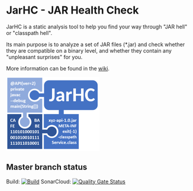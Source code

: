 # JarHC - JAR Health Check

JarHC is a static analysis tool to help you find your way through "JAR hell" or "classpath hell".

Its main purpose is to analyze a set of JAR files (\*.jar) and check whether they are compatible on a binary level, and whether they contain any "unpleasant surprises" for you.

More information can be found in the [wiki](https://github.com/smarkwal/jarhc/wiki).

![JarHC Logo](https://github.com/smarkwal/jarhc/blob/master/src/site/images/jarhc-logo.png?raw=true)

## Master branch status

Build: [![Build](https://github.com/smarkwal/jarhc/actions/workflows/build.yml/badge.svg)](https://github.com/smarkwal/jarhc/actions/workflows/build.yml)
SonarCloud: [![Quality Gate Status](https://sonarcloud.io/api/project_badges/measure?project=smarkwal_jarhc&metric=alert_status)](https://sonarcloud.io/dashboard?id=smarkwal_jarhc)